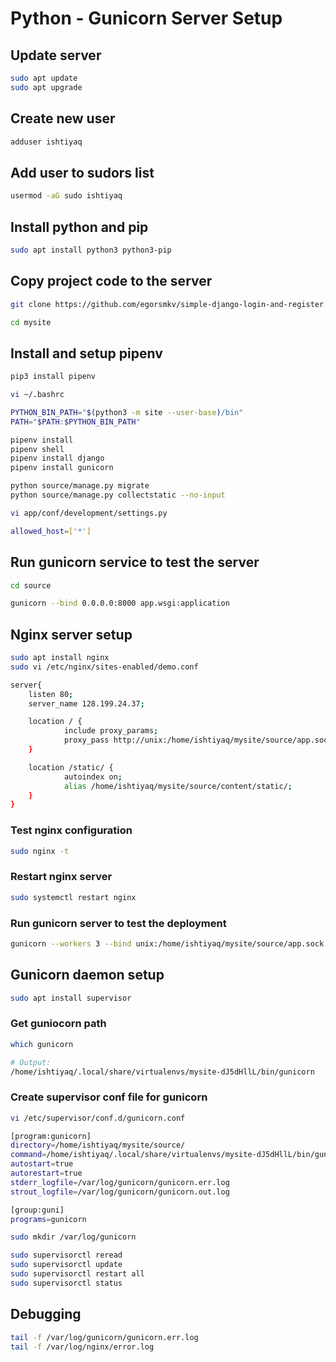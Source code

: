 # Python - Gunicorn Server Setup

## Update server

```bash
sudo apt update
sudo apt upgrade
```

## Create new user

```bash
adduser ishtiyaq
```

## Add user to sudors list

```bash
usermod -aG sudo ishtiyaq
```

## Install python and pip

```bash
sudo apt install python3 python3-pip
```

## Copy project code to the server

```bash
git clone https://github.com/egorsmkv/simple-django-login-and-register.git mysite

cd mysite
```
## Install and setup pipenv

```bash
pip3 install pipenv
```

```bash
vi ~/.bashrc
```

```bash
PYTHON_BIN_PATH="$(python3 -m site --user-base)/bin"
PATH="$PATH:$PYTHON_BIN_PATH"
```

```bash
pipenv install
pipenv shell
pipenv install django
pipenv install gunicorn
```

```bash
python source/manage.py migrate
python source/manage.py collectstatic --no-input
```

```bash
vi app/conf/development/settings.py

allowed_host=['*']
```

## Run gunicorn service to test the server

```bash
cd source

gunicorn --bind 0.0.0.0:8000 app.wsgi:application
```

## Nginx server setup

```bash
sudo apt install nginx
sudo vi /etc/nginx/sites-enabled/demo.conf
```

```bash
server{
    listen 80;
    server_name 128.199.24.37;

    location / {
            include proxy_params;
            proxy_pass http://unix:/home/ishtiyaq/mysite/source/app.sock;
    }

    location /static/ {
            autoindex on;
            alias /home/ishtiyaq/mysite/source/content/static/;
    }
}
```

### Test nginx configuration

```bash
sudo nginx -t
```

### Restart nginx server

```bash
sudo systemctl restart nginx
```

### Run gunicorn server to test the deployment

```bash
gunicorn --workers 3 --bind unix:/home/ishtiyaq/mysite/source/app.sock app.wsgi:application
```

## Gunicorn daemon setup

```bash
sudo apt install supervisor
```

### Get guniocorn path

```bash
which gunicorn

# Output:
/home/ishtiyaq/.local/share/virtualenvs/mysite-dJ5dHllL/bin/gunicorn
```

### Create supervisor conf file for gunicorn

```bash
vi /etc/supervisor/conf.d/gunicorn.conf
```

```bash
[program:gunicorn]
directory=/home/ishtiyaq/mysite/source/
command=/home/ishtiyaq/.local/share/virtualenvs/mysite-dJ5dHllL/bin/gunicorn --workers 3 --bind unix:/home/ishtiyaq/mysite/source/app.sock app.wsgi:application
autostart=true
autorestart=true
stderr_logfile=/var/log/gunicorn/gunicorn.err.log
strout_logfile=/var/log/gunicorn/gunicorn.out.log

[group:guni]
programs=gunicorn
```

```bash
sudo mkdir /var/log/gunicorn

sudo supervisorctl reread
sudo supervisorctl update
sudo supervisorctl restart all
sudo supervisorctl status
```


## Debugging

```bash
tail -f /var/log/gunicorn/gunicorn.err.log
tail -f /var/log/nginx/error.log
```
